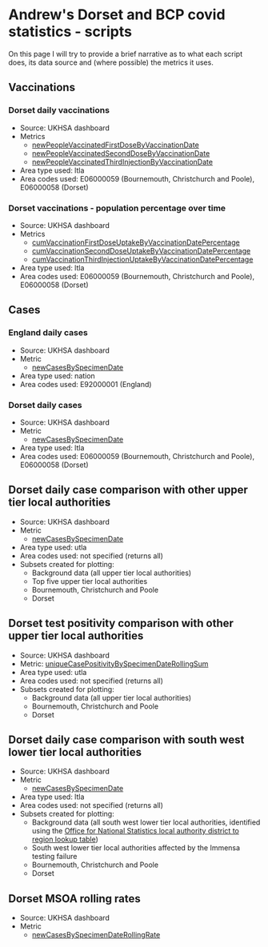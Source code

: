 # Andrew's Dorset and BCP covid statistics - scripts

On this page I will try to provide a brief narrative as to what each script does, its data source and (where possible) the metrics it uses.

## Vaccinations

### Dorset daily vaccinations
- Source: UKHSA dashboard
- Metrics
	- [newPeopleVaccinatedFirstDoseByVaccinationDate](https://coronavirus.data.gov.uk/metrics/doc/newPeopleVaccinatedFirstDoseByVaccinationDate)
	- [newPeopleVaccinatedSecondDoseByVaccinationDate](https://coronavirus.data.gov.uk/metrics/doc/newPeopleVaccinatedSecondDoseByVaccinationDate)
	- [newPeopleVaccinatedThirdInjectionByVaccinationDate](https://coronavirus.data.gov.uk/metrics/doc/newPeopleVaccinatedThirdInjectionByVaccinationDate)
- Area type used: ltla
- Area codes used: E06000059 (Bournemouth, Christchurch and Poole), E06000058 (Dorset)
 
### Dorset vaccinations - population percentage over time
- Source: UKHSA dashboard
- Metrics
	- [cumVaccinationFirstDoseUptakeByVaccinationDatePercentage](https://coronavirus.data.gov.uk/metrics/doc/cumVaccinationFirstDoseUptakeByVaccinationDatePercentage)
	- [cumVaccinationSecondDoseUptakeByVaccinationDatePercentage](https://coronavirus.data.gov.uk/metrics/doc/cumVaccinationSecondDoseUptakeByVaccinationDatePercentage)
	- [cumVaccinationThirdInjectionUptakeByVaccinationDatePercentage](https://coronavirus.data.gov.uk/metrics/doc/cumVaccinationThirdInjectionUptakeByVaccinationDatePercentage)
- Area type used: ltla
- Area codes used: E06000059 (Bournemouth, Christchurch and Poole), E06000058 (Dorset)
 
## Cases
 
### England daily cases
- Source: UKHSA dashboard
- Metric
	- [newCasesBySpecimenDate](https://coronavirus.data.gov.uk/metrics/doc/newCasesBySpecimenDate)
- Area type used: nation
- Area codes used: E92000001 (England)

### Dorset daily cases
- Source: UKHSA dashboard
- Metric
	- [newCasesBySpecimenDate](https://coronavirus.data.gov.uk/metrics/doc/newCasesBySpecimenDate)
- Area type used: ltla
- Area codes used: E06000059 (Bournemouth, Christchurch and Poole), E06000058 (Dorset)

## Dorset daily case comparison with other upper tier local authorities
- Source: UKHSA dashboard
- Metric
	- [newCasesBySpecimenDate](https://coronavirus.data.gov.uk/metrics/doc/newCasesBySpecimenDate)
- Area type used: utla
- Area codes used: not specified (returns all)
- Subsets created for plotting:
	- Background data (all upper tier local authorities)
	- Top five upper tier local authorities
	- Bournemouth, Christchurch and Poole
	- Dorset
 
## Dorset test positivity comparison with other upper tier local authorities
- Source: UKHSA dashboard
- Metric: [uniqueCasePositivityBySpecimenDateRollingSum](https://coronavirus.data.gov.uk/metrics/doc/uniqueCasePositivityBySpecimenDateRollingSum)
- Area type used: utla
- Area codes used: not specified (returns all)
- Subsets created for plotting:
	- Background data (all upper tier local authorities)
	- Bournemouth, Christchurch and Poole
	- Dorset
 
## Dorset daily case comparison with south west lower tier local authorities
- Source: UKHSA dashboard
- Metric
	- [newCasesBySpecimenDate](https://coronavirus.data.gov.uk/metrics/doc/newCasesBySpecimenDate)
- Area type used: ltla
- Area codes used: not specified (returns all)
- Subsets created for plotting:
	- Background data (all south west lower tier local authorities, identified using the [Office for National Statistics local authority district to region lookup table](https://geoportal.statistics.gov.uk/datasets/ons::local-authority-district-to-region-april-2021-lookup-in-england/about))
	- South west lower tier local authorities affected by the Immensa testing failure
	- Bournemouth, Christchurch and Poole
	- Dorset
 
## Dorset MSOA rolling rates
- Source: UKHSA dashboard
- Metric
	- [newCasesBySpecimenDateRollingRate](https://coronavirus.data.gov.uk/metrics/doc/newCasesBySpecimenDateRollingRate)
